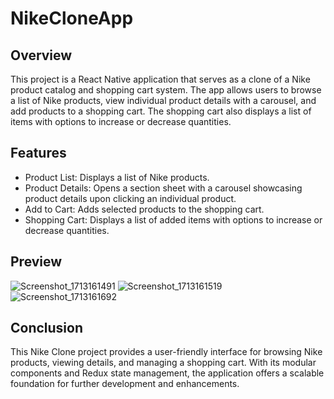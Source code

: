 # NikeCloneApp

## Overview
This project is a React Native application that serves as a clone of a Nike product catalog and shopping cart system. The app allows users to browse a list of Nike products, view individual product details with a carousel, and add products to a shopping cart. The shopping cart also displays a list of items with options to increase or decrease quantities.

## Features
- Product List: Displays a list of Nike products.
- Product Details: Opens a section sheet with a carousel showcasing product details upon clicking an individual product.
- Add to Cart: Adds selected products to the shopping cart.
- Shopping Cart: Displays a list of added items with options to increase or decrease quantities.
## Preview
![Screenshot_1713161491](https://github.com/Riser17/NikeCloneApp/assets/91198103/cc80f72f-a109-4611-8fae-de9242faa4a4)
![Screenshot_1713161519](https://github.com/Riser17/NikeCloneApp/assets/91198103/14d48fd9-4cc6-45df-b57e-b62880901c8b)
![Screenshot_1713161692](https://github.com/Riser17/NikeCloneApp/assets/91198103/e0949e6b-5721-487c-b1c7-5727c23792fb)



## Conclusion
This Nike Clone project provides a user-friendly interface for browsing Nike products, viewing details, and managing a shopping cart. With its modular components and Redux state management, the application offers a scalable foundation for further development and enhancements.
